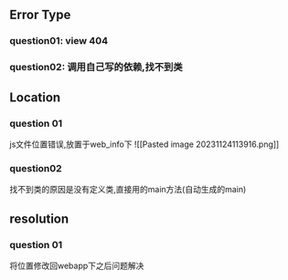 ## Error Type
### question01:  view 404
### question02: 调用自己写的依赖,找不到类

## Location
### question 01
js文件位置错误,放置于web_info下
![[Pasted image 20231124113916.png]]

### question02
找不到类的原因是没有定义类,直接用的main方法(自动生成的main)


## resolution
### question 01 
将位置修改回webapp下之后问题解决